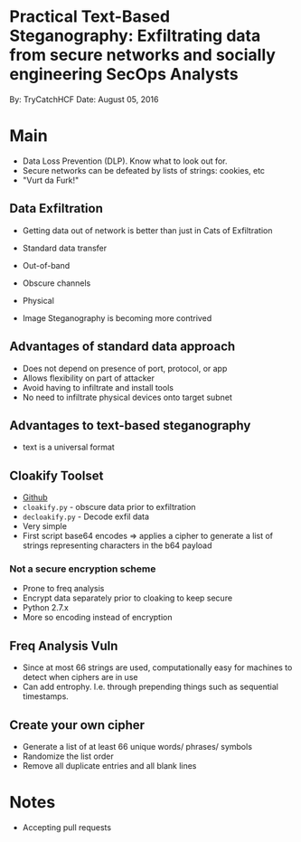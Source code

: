 # Practical Text-Based Steganography: Exfiltrating data from secure networks and socially engineering SecOps Analysts

By: TryCatchHCF
Date: August 05, 2016

# Main
- Data Loss Prevention (DLP). Know what to look out for.
- Secure networks can be defeated by lists of strings: cookies, etc
- "Vurt da Furk!"

## Data Exfiltration 
- Getting data out of network is better than just in
Cats of Exfiltration
- Standard data transfer
- Out-of-band
- Obscure channels
- Physical

- Image Steganography is becoming more contrived


## Advantages of standard data approach
- Does not depend on presence of port, protocol, or app
- Allows flexibility on part of attacker
- Avoid having to infiltrate and install tools
- No need to infiltrate physical devices onto target subnet

## Advantages to text-based steganography
- text is a universal format

## Cloakify Toolset
- [Github](github.com/TryCatchHCF/Cloakify)
- `cloakify.py` - obscure data prior to exfiltration
- `decloakify.py` - Decode exfil data
- Very simple
- First script base64 encodes => applies a cipher to generate a list of strings representing characters in the b64 payload

### Not a secure encryption scheme
- Prone to freq analysis
- Encrypt data separately prior to cloaking to keep secure
- Python 2.7.x
- More so encoding instead of encryption

## Freq Analysis Vuln
- Since at most 66 strings are used, computationally easy for machines to detect when ciphers are in use
- Can add entrophy. I.e. through prepending things such as sequential timestamps. 

## Create your own cipher
- Generate a list of at least 66 unique words/ phrases/ symbols
- Randomize the list order
- Remove all duplicate entries and all blank lines

# Notes
- Accepting pull requests
